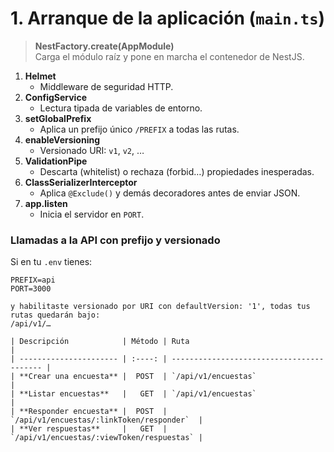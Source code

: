 # 1. Arranque de la aplicación (`main.ts`)

> **NestFactory.create(AppModule)**  
> Carga el módulo raíz y pone en marcha el contenedor de NestJS.

1. **Helmet**
   - Middleware de seguridad HTTP.
2. **ConfigService**
   - Lectura tipada de variables de entorno.
3. **setGlobalPrefix**
   - Aplica un prefijo único `/PREFIX` a todas las rutas.
4. **enableVersioning**
   - Versionado URI: `v1`, `v2`, …
5. **ValidationPipe**
   - Descarta (whitelist) o rechaza (forbid…) propiedades inesperadas.
6. **ClassSerializerInterceptor**
   - Aplica `@Exclude()` y demás decoradores antes de enviar JSON.
7. **app.listen**
   - Inicia el servidor en `PORT`.

### Llamadas a la API con prefijo y versionado

Si en tu `.env` tienes:

```dotenv
PREFIX=api
PORT=3000

y habilitaste versionado por URI con defaultVersion: '1', todas tus rutas quedarán bajo:
/api/v1/…

| Descripción            | Método | Ruta                                      |
| ---------------------- | :----: | ----------------------------------------- |
| **Crear una encuesta** |  POST  | `/api/v1/encuestas`                       |
| **Listar encuestas**   |   GET  | `/api/v1/encuestas`                       |
| **Responder encuesta** |  POST  | `/api/v1/encuestas/:linkToken/responder`  |
| **Ver respuestas**     |   GET  | `/api/v1/encuestas/:viewToken/respuestas` |

```

